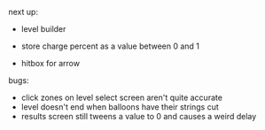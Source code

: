 next up:
- level builder

- store charge percent as a value between 0 and 1

- hitbox for arrow

bugs:
- click zones on level select screen aren't quite accurate
- level doesn't end when balloons have their strings cut
- results screen still tweens a value to 0 and causes a weird delay

